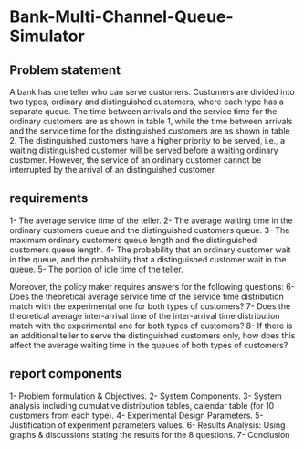 # Bank-Multi-Channel-Queue-Simulator

## Problem statement
A bank has one teller who can serve customers. Customers are divided into two types, 
ordinary and distinguished customers, where each type has a separate queue. The time 
between arrivals and the service time for the ordinary customers are as shown in table 1, 
while the time between arrivals and the service time for the distinguished customers are 
as shown in table 2. The distinguished customers have a higher priority to be served, 
i.e., a waiting distinguished customer will be served before a waiting ordinary customer. 
However, the service of an ordinary customer cannot be interrupted by the arrival of an 
distinguished customer.

## requirements
1- The average service time of the teller.
2- The average waiting time in the ordinary customers queue and the distinguished customers queue.
3- The maximum ordinary customers queue length and the distinguished customers queue length.
4- The probability that an ordinary customer wait in the queue, and the probability that a distinguished customer wait in the queue.
5- The portion of idle time of the teller.

Moreover, the policy maker requires answers for the following questions:
6- Does the theoretical average service time of the service time distribution match with the experimental one for both types of customers?
7- Does the theoretical average inter-arrival time of the inter-arrival time distribution match with the experimental one for both types of customers?
8- If there is an additional teller to serve the distinguished customers only, how does this affect the average waiting time in the queues of both types of 
customers?

## report components
1- Problem formulation & Objectives.
2- System Components.
3- System analysis including cumulative distribution tables, calendar table (for 10 customers from each type).
4- Experimental Design Parameters.
5- Justification of experiment parameters values.
6- Results Analysis: Using graphs & discussions stating the results for the 8 questions.
7- Conclusion
